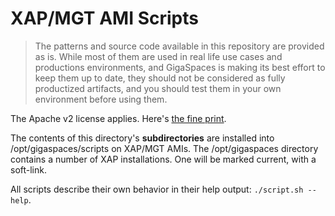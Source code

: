 # XAP/MGT AMI Scripts

> The patterns and source code available in this repository are provided as is. While most of them are used in real life use cases and productions environments, and GigaSpaces is making its best effort to keep them up to date, they should not be considered as fully productized artifacts, and you should test them in your own environment before using them.

The Apache v2 license applies. Here's [the fine print](../../../license.txt).

The contents of this directory's **subdirectories** are installed into /opt/gigaspaces/scripts on XAP/MGT AMIs. The /opt/gigaspaces directory contains a number of XAP installations. One will be marked current, with a soft-link.

All scripts describe their own behavior in their help output: `./script.sh --help`.